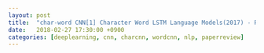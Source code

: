 ```yaml
---
layout: post
title:  "char-word CNN[1] Character Word LSTM Language Models(2017) - Review"
date:   2018-02-27 17:30:00 +0900
categories: [deeplearning, cnn, charcnn, wordcnn, nlp, paperreview]
---
```

